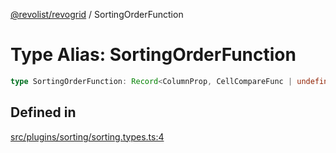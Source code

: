 [@revolist/revogrid](README.md) / SortingOrderFunction

# Type Alias: SortingOrderFunction

```ts
type SortingOrderFunction: Record<ColumnProp, CellCompareFunc | undefined>;
```

## Defined in

[src/plugins/sorting/sorting.types.ts:4](https://github.com/revolist/revogrid/blob/6916c62aedeba77f36804fdc386f78e588e18412/src/plugins/sorting/sorting.types.ts#L4)
